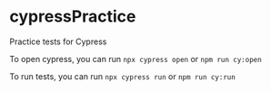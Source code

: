 # cypressPractice
Practice tests for Cypress

To open cypress, you can run
`npx cypress open`
or
`npm run cy:open`

To run tests, you can run
`npx cypress run`
or
`npm run cy:run`
